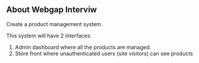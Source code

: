 

## About Webgap Interviw

Create a product management system.

This system will have 2 interfaces:
1.	Admin dashboard where all the products are managed.
2.	Store front where unauthenticated users (site visitors) can see products
